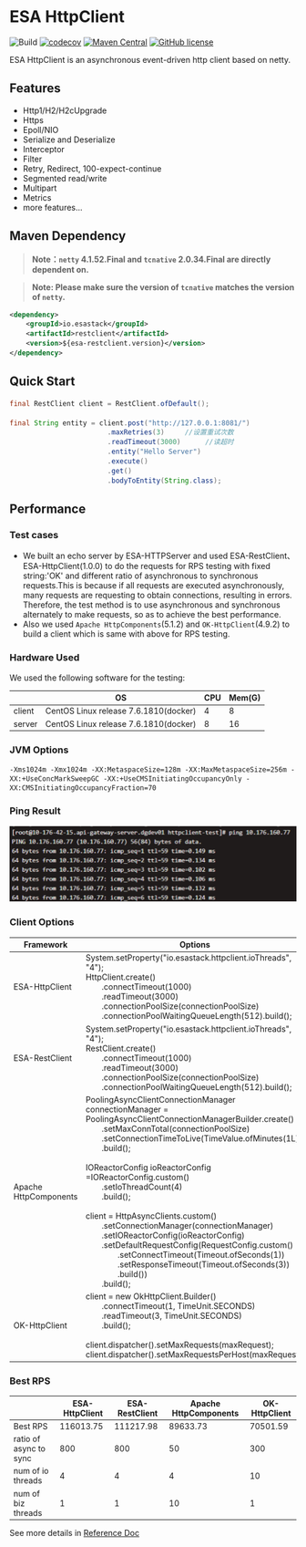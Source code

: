 # ESA HttpClient

![Build](https://github.com/esastack/esa-httpclient/workflows/Build/badge.svg?branch=main)
[![codecov](https://codecov.io/gh/esastack/esa-httpclient/branch/main/graph/badge.svg?token=D85SMNQNK0)](https://codecov.io/gh/esastack/esa-httpclient)
[![Maven Central](https://maven-badges.herokuapp.com/maven-central/io.esastack/httpclient/badge.svg)](https://maven-badges.herokuapp.com/maven-central/io.esastack/httpclient/)
[![GitHub license](https://img.shields.io/github/license/esastack/esa-httpclient)](https://github.com/esastack/esa-httpclient/blob/main/LICENSE)

ESA HttpClient is an asynchronous event-driven http client based on netty.

## Features

- Http1/H2/H2cUpgrade
- Https
- Epoll/NIO
- Serialize and Deserialize
- Interceptor
- Filter
- Retry, Redirect, 100-expect-continue
- Segmented read/write
- Multipart
- Metrics
- more features...

## Maven Dependency
> **Note：`netty` 4.1.52.Final and `tcnative` 2.0.34.Final are directly dependent on.**

> **Note: Please make sure the version of `tcnative` matches the version of `netty`.**

```xml
<dependency>
    <groupId>io.esastack</groupId>
    <artifactId>restclient</artifactId>
    <version>${esa-restclient.version}</version>
</dependency>
```

## Quick Start

```java
final RestClient client = RestClient.ofDefault();

final String entity = client.post("http://127.0.0.1:8081/")
                        .maxRetries(3)     //设置重试次数
                        .readTimeout(3000)      //读超时
                        .entity("Hello Server")
                        .execute()
                        .get()
                        .bodyToEntity(String.class);
```

## Performance

### Test cases

- We built an echo server by ESA-HTTPServer and used ESA-RestClient、ESA-HttpClient(1.0.0) to do the requests for RPS testing with fixed string:'OK' and different ratio of asynchronous to synchronous requests.This is because if all requests are executed asynchronously, many requests are requesting to obtain connections, resulting in errors. Therefore, the test method is to use asynchronous and synchronous alternately to make requests, so as to achieve the best performance.
- Also we used `Apache HttpComponents`(5.1.2) and `OK-HttpClient`(4.9.2) to build a client which is same with above for RPS testing.

### Hardware Used

We used the following software for the testing:

  |        | OS                       | CPU  | Mem(G) |
  | ------ | ------------------------ | ---- | ------ |
  | client | CentOS Linux release 7.6.1810(docker) | 4    | 8      |
  | server | CentOS Linux release 7.6.1810(docker) | 8    | 16     |
  

### JVM Options

```
-Xms1024m -Xmx1024m -XX:MetaspaceSize=128m -XX:MaxMetaspaceSize=256m -XX:+UseConcMarkSweepGC -XX:+UseCMSInitiatingOccupancyOnly -XX:CMSInitiatingOccupancyFraction=70
```
### Ping Result
![ping_result](./docs/img/ping_result.png)

### Client Options

| Framework  | Options                                                      |
| ---------- | ------------------------------------------------------------ |
| ESA-HttpClient  | System.setProperty("io.esastack.httpclient.ioThreads", "4");<br>HttpClient.create()<br>&emsp;&emsp;.connectTimeout(1000)<br>&emsp;&emsp;.readTimeout(3000)<br>&emsp;&emsp;.connectionPoolSize(connectionPoolSize)<br>&emsp;&emsp;.connectionPoolWaitingQueueLength(512).build(); |
| ESA-RestClient | System.setProperty("io.esastack.httpclient.ioThreads", "4");<br>RestClient.create()<br>&emsp;&emsp;.connectTimeout(1000)<br>&emsp;&emsp;.readTimeout(3000)<br>&emsp;&emsp;.connectionPoolSize(connectionPoolSize)<br>&emsp;&emsp;.connectionPoolWaitingQueueLength(512).build(); |
| Apache HttpComponents | PoolingAsyncClientConnectionManager connectionManager = PoolingAsyncClientConnectionManagerBuilder.create()<br>&emsp;&emsp;.setMaxConnTotal(connectionPoolSize)<br>&emsp;&emsp;.setConnectionTimeToLive(TimeValue.ofMinutes(1L))<br>&emsp;&emsp;.build();<br><br>IOReactorConfig ioReactorConfig =IOReactorConfig.custom()<br>&emsp;&emsp;.setIoThreadCount(4)<br>&emsp;&emsp;.build();<br><br>client = HttpAsyncClients.custom()<br>&emsp;&emsp;.setConnectionManager(connectionManager)<br>&emsp;&emsp;.setIOReactorConfig(ioReactorConfig)<br> &emsp;&emsp;.setDefaultRequestConfig(RequestConfig.custom()<br>&emsp;&emsp;&emsp;&emsp;.setConnectTimeout(Timeout.ofSeconds(1))<br>&emsp;&emsp;&emsp;&emsp;.setResponseTimeout(Timeout.ofSeconds(3))<br>&emsp;&emsp;&emsp;&emsp;.build())<br>&emsp;&emsp;.build(); |
| OK-HttpClient | client = new OkHttpClient.Builder()<br>&emsp;&emsp;.connectTimeout(1, TimeUnit.SECONDS)<br>&emsp;&emsp;.readTimeout(3, TimeUnit.SECONDS)<br>&emsp;&emsp;.build();<br><br>client.dispatcher().setMaxRequests(maxRequest);<br>client.dispatcher().setMaxRequestsPerHost(maxRequest); |


### Best RPS

|                | ESA-HttpClient       | ESA-RestClient      | Apache HttpComponents      | OK-HttpClient       | 
| -------------- | --------- | --------- | --------- | --------- | 
| Best RPS | 116013.75 | 111217.98 | 89633.73 | 70501.59 | 
| ratio of async to sync | 800 | 800 | 50 | 300 | 
| num of io threads  | 4 | 4 | 4 | 10 | 
| num of biz threads  | 1 | 1 | 10 | 1 | 


See more details in [Reference Doc](https://www.esastack.io/esa-httpclient)
